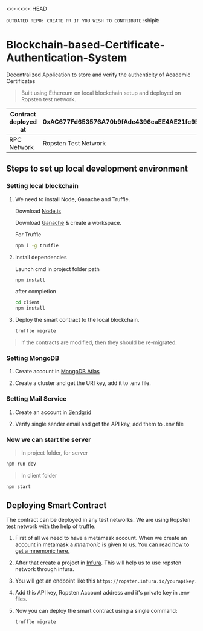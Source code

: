 <<<<<<< HEAD

`OUTDATED REPO: CREATE PR IF YOU WISH TO CONTRIBUTE` :shipit:


# Blockchain-based-Certificate-Authentication-System
Decentralized Application to store and verify the authenticity of Academic Certificates

> Built using Ethereum on local blockchain setup and deployed on Ropsten test network.

| Contract deployed at | 0xAC677Fd653576A70b9fAde4396caEE4AE21fc95a |
| -------------------- | ------------------------------------------ |
| RPC Network          | Ropsten Test Network                       |

## Steps to set up local development environment

### Setting local blockchain

1. We need to install Node, Ganache and Truffle.
   
   Download [Node.js](https://nodejs.org/en/download/) 
    
   Download [Ganache](https://www.trufflesuite.com/ganache) & create a workspace.
   
   For Truffle
   ```bash
   npm i -g truffle
   ```

1. Install dependencies
  
   Launch cmd in project folder path
   ```bash
   npm install
   ```
   after completion
   ```bash
   cd client
   npm install
   ```

1. Deploy the smart contract to the local blockchain.

   ```bash
   truffle migrate
   ```

> If the contracts are modified, then they should be re-migrated.

### Setting MongoDB

1. Create account in [MongoDB Atlas](https://www.mongodb.com/)

1. Create a cluster and get the URI key, add it to .env file.

### Setting Mail Service

1. Create an account in [Sendgrid](https://signup.sendgrid.com/)

1. Verify single sender email and get the API key, add them to .env file

### Now we can start the server

> In project folder, for server
```bash
npm run dev
```
> In client folder
```bash
npm start
```

## Deploying Smart Contract

The contract can be deployed in any test networks. We are using Ropsten test network with the help of truffle.

1. First of all we need to have a metamask account. When we create an account in metamask a _mnemonic_ is given to us. [You can read how to get a mnemonic here.](https://support.dex.top/hc/en-us/articles/360004125614-How-to-Create-Mnemonic-Phrase-with-MetaMask-)

1. After that create a project in [Infura](https://infura.io). This will help us to use ropsten network through infura.

1. You will get an endpoint like this `https://ropsten.infura.io/yourapikey`.

1. Add this API key, Ropsten Account address and it's private key in .env files.

1. Now you can deploy the smart contract using a single command:

   ```BASH
   truffle migrate
   ```

